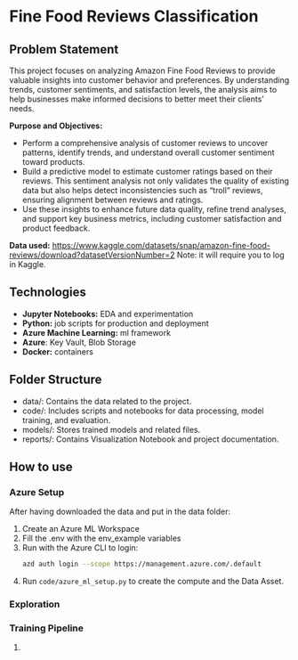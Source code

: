 # Fine Food Reviews Classification

## Problem Statement

This project focuses on analyzing Amazon Fine Food Reviews to provide valuable insights into customer behavior and preferences. By understanding trends, customer sentiments, and satisfaction levels, the analysis aims to help businesses make informed decisions to better meet their clients' needs.

**Purpose and Objectives:**
- Perform a comprehensive analysis of customer reviews to uncover patterns, identify trends, and understand overall customer sentiment toward products.
- Build a predictive model to estimate customer ratings based on their reviews. This sentiment analysis not only validates the quality of existing data but also helps detect inconsistencies such as “troll” reviews, ensuring alignment between reviews and ratings.
- Use these insights to enhance future data quality, refine trend analyses, and support key business metrics, including customer satisfaction and product feedback.

**Data used:** https://www.kaggle.com/datasets/snap/amazon-fine-food-reviews/download?datasetVersionNumber=2
Note: it will require you to log in Kaggle.

## Technologies

- **Jupyter Notebooks:** EDA and experimentation
- **Python:** job scripts for production and deployment
- **Azure Machine Learning:** ml framework
- **Azure**: Key Vault, Blob Storage
- **Docker:** containers

## Folder Structure

- data/: Contains the data related to the project.
- code/: Includes scripts and notebooks for data processing, model training, and evaluation.
- models/: Stores trained models and related files.
- reports/: Contains Visualization Notebook and project documentation.

## How to use

### Azure Setup

After having downloaded the data and put in the data folder:

1. Create an Azure ML Workspace
2. Fill the .env with the env_example variables
3. Run with the Azure CLI to login:
   ```bash
   azd auth login --scope https://management.azure.com/.default
   ```
4. Run `code/azure_ml_setup.py` to create the compute and the Data Asset.

### Exploration



### Training Pipeline

1. 
